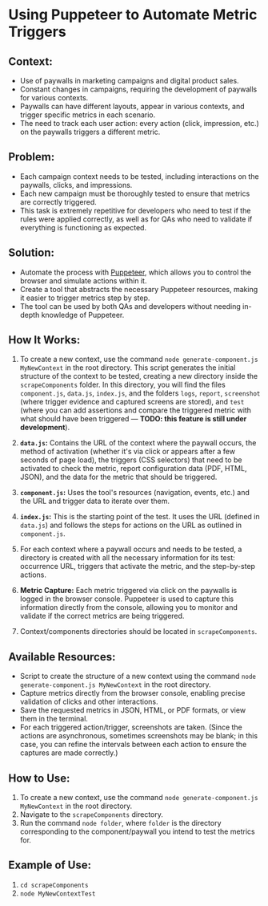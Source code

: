 # Using Puppeteer to Automate Metric Triggers

## Context:
- Use of paywalls in marketing campaigns and digital product sales.
- Constant changes in campaigns, requiring the development of paywalls for various contexts.
- Paywalls can have different layouts, appear in various contexts, and trigger specific metrics in each scenario.
- The need to track each user action: every action (click, impression, etc.) on the paywalls triggers a different metric.

## Problem:
- Each campaign context needs to be tested, including interactions on the paywalls, clicks, and impressions.
- Each new campaign must be thoroughly tested to ensure that metrics are correctly triggered.
- This task is extremely repetitive for developers who need to test if the rules were applied correctly, as well as for QAs who need to validate if everything is functioning as expected.

## Solution:
- Automate the process with [Puppeteer](https://pptr.dev/), which allows you to control the browser and simulate actions within it.
- Create a tool that abstracts the necessary Puppeteer resources, making it easier to trigger metrics step by step.
- The tool can be used by both QAs and developers without needing in-depth knowledge of Puppeteer.

## How It Works:
1. To create a new context, use the command `node generate-component.js MyNewContext` in the root directory. This script generates the initial structure of the context to be tested, creating a new directory inside the `scrapeComponents` folder. In this directory, you will find the files `component.js`, `data.js`, `index.js`, and the folders `logs`, `report`, `screenshot` (where trigger evidence and captured screens are stored), and `test` (where you can add assertions and compare the triggered metric with what should have been triggered — **TODO: this feature is still under development**).

2. **`data.js`:** Contains the URL of the context where the paywall occurs, the method of activation (whether it's via click or appears after a few seconds of page load), the triggers (CSS selectors) that need to be activated to check the metric, report configuration data (PDF, HTML, JSON), and the data for the metric that should be triggered.

3. **`component.js`:** Uses the tool's resources (navigation, events, etc.) and the URL and trigger data to iterate over them.

4. **`index.js`:** This is the starting point of the test. It uses the URL (defined in `data.js`) and follows the steps for actions on the URL as outlined in `component.js`.

5. For each context where a paywall occurs and needs to be tested, a directory is created with all the necessary information for its test: occurrence URL, triggers that activate the metric, and the step-by-step actions.

6. **Metric Capture:** Each metric triggered via click on the paywalls is logged in the browser console. Puppeteer is used to capture this information directly from the console, allowing you to monitor and validate if the correct metrics are being triggered.

7. Context/components directories should be located in `scrapeComponents`.

## Available Resources:
- Script to create the structure of a new context using the command `node generate-component.js MyNewContext` in the root directory.
- Capture metrics directly from the browser console, enabling precise validation of clicks and other interactions.
- Save the requested metrics in JSON, HTML, or PDF formats, or view them in the terminal.
- For each triggered action/trigger, screenshots are taken. (Since the actions are asynchronous, sometimes screenshots may be blank; in this case, you can refine the intervals between each action to ensure the captures are made correctly.)

## How to Use:
1. To create a new context, use the command `node generate-component.js MyNewContext` in the root directory.
2. Navigate to the `scrapeComponents` directory.
3. Run the command `node folder`, where `folder` is the directory corresponding to the component/paywall you intend to test the metrics for.

## Example of Use:
1. `cd scrapeComponents`
2. `node MyNewContextTest`
